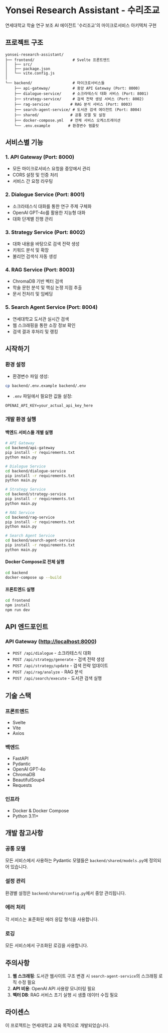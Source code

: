 # Yonsei Research Assistant - 수리조교

연세대학교 학술 연구 보조 AI 에이전트 '수리조교'의 마이크로서비스 아키텍처 구현

## 프로젝트 구조

```text
yonsei-research-assistant/
├── frontend/                 # Svelte 프론트엔드
│   ├── src/
│   ├── package.json
│   └── vite.config.js
│
└── backend/                  # 마이크로서비스들
    ├── api-gateway/          # 중앙 API Gateway (Port: 8000)
    ├── dialogue-service/     # 소크라테스식 대화 서비스 (Port: 8001)
    ├── strategy-service/     # 검색 전략 생성 서비스 (Port: 8002)
    ├── rag-service/         # RAG 분석 서비스 (Port: 8003)
    ├── search-agent-service/ # 도서관 검색 에이전트 (Port: 8004)
    ├── shared/              # 공통 모델 및 설정
    ├── docker-compose.yml   # 전체 서비스 오케스트레이션
    └── .env.example        # 환경변수 템플릿
```

## 서비스별 기능

### 1. API Gateway (Port: 8000)

- 모든 마이크로서비스 요청을 중앙에서 관리
- CORS 설정 및 인증 처리
- 서비스 간 요청 라우팅

### 2. Dialogue Service (Port: 8001)

- 소크라테스식 대화를 통한 연구 주제 구체화
- OpenAI GPT-4o를 활용한 지능형 대화
- 대화 단계별 진행 관리

### 3. Strategy Service (Port: 8002)

- 대화 내용을 바탕으로 검색 전략 생성
- 키워드 분석 및 확장
- 불리언 검색식 자동 생성

### 4. RAG Service (Port: 8003)

- ChromaDB 기반 벡터 검색
- 학술 문헌 분석 및 핵심 논쟁 지점 추출
- 문서 전처리 및 임베딩

### 5. Search Agent Service (Port: 8004)

- 연세대학교 도서관 실시간 검색
- 웹 스크래핑을 통한 소장 정보 확인
- 검색 결과 후처리 및 랭킹

## 시작하기

### 환경 설정

- 환경변수 파일 생성:

```bash
cp backend/.env.example backend/.env
```

- `.env` 파일에서 필요한 값들 설정:

```text
OPENAI_API_KEY=your_actual_api_key_here
```

### 개발 환경 실행

#### 백엔드 서비스들 개별 실행

```bash
# API Gateway
cd backend/api-gateway
pip install -r requirements.txt
python main.py

# Dialogue Service
cd backend/dialogue-service
pip install -r requirements.txt
python main.py

# Strategy Service
cd backend/strategy-service
pip install -r requirements.txt
python main.py

# RAG Service
cd backend/rag-service
pip install -r requirements.txt
python main.py

# Search Agent Service
cd backend/search-agent-service
pip install -r requirements.txt
python main.py
```

#### Docker Compose로 전체 실행

```bash
cd backend
docker-compose up --build
```

#### 프론트엔드 실행

```bash
cd frontend
npm install
npm run dev
```

## API 엔드포인트

### API Gateway (<http://localhost:8000>)

- `POST /api/dialogue` - 소크라테스식 대화
- `POST /api/strategy/generate` - 검색 전략 생성
- `POST /api/strategy/update` - 검색 전략 업데이트
- `POST /api/rag/analyze` - RAG 분석
- `POST /api/search/execute` - 도서관 검색 실행

## 기술 스택

### 프론트엔드

- Svelte
- Vite
- Axios

### 백엔드

- FastAPI
- Pydantic
- OpenAI GPT-4o
- ChromaDB
- BeautifulSoup4
- Requests

### 인프라

- Docker & Docker Compose
- Python 3.11+

## 개발 참고사항

### 공통 모델

모든 서비스에서 사용하는 Pydantic 모델들은 `backend/shared/models.py`에 정의되어 있습니다.

### 설정 관리

환경별 설정은 `backend/shared/config.py`에서 중앙 관리됩니다.

### 에러 처리

각 서비스는 표준화된 에러 응답 형식을 사용합니다.

### 로깅

모든 서비스에서 구조화된 로깅을 사용합니다.

## 주의사항

1. **웹 스크래핑**: 도서관 웹사이트 구조 변경 시 `search-agent-service`의 스크래핑 로직 수정 필요
2. **API 비용**: OpenAI API 사용량 모니터링 필요
3. **벡터 DB**: RAG 서비스 초기 실행 시 샘플 데이터 수집 필요

## 라이센스

이 프로젝트는 연세대학교 교육 목적으로 개발되었습니다.

